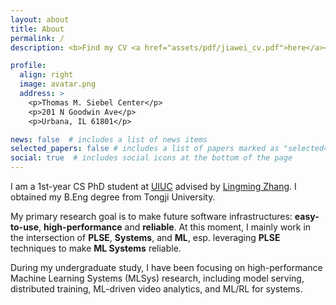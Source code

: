 ```yaml
---
layout: about
title: About
permalink: /
description: <b>Find my CV <a href="assets/pdf/jiawei_cv.pdf">here</a></b>.

profile:
  align: right
  image: avatar.png
  address: >
    <p>Thomas M. Siebel Center</p>
    <p>201 N Goodwin Ave</p>
    <p>Urbana, IL 61801</p>

news: false  # includes a list of news items
selected_papers: false # includes a list of papers marked as "selected={true}"
social: true  # includes social icons at the bottom of the page
---
```


I am a 1st-year CS PhD student at [UIUC](https://illinois.edu/) advised by [Lingming Zhang](http://lingming.cs.illinois.edu/). I obtained my B.Eng degree from Tongji University.

My primary research goal is to make future software infrastructures: **easy-to-use**, **high-performance** and **reliable**.
At this moment, I mainly work in the intersection of **PLSE**, **Systems**, and **ML**, esp. leveraging **PLSE** techniques to make **ML Systems** reliable.

During my undergraduate study, I have been focusing on high-performance Machine Learning Systems (MLSys) research, including model serving, distributed training, ML-driven video analytics, and ML/RL for systems.
